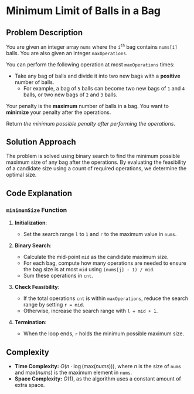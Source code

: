 # Minimum Limit of Balls in a Bag

## Problem Description

You are given an integer array `nums` where the `i`<sup>`th`</sup> bag contains `nums[i]` balls. You are also given an integer `maxOperations`.

You can perform the following operation at most `maxOperations` times:

- Take any bag of balls and divide it into two new bags with a **positive** number of balls.
  - For example, a bag of `5` balls can become two new bags of `1` and `4` balls, or two new bags of `2` and `3` balls.
    
Your penalty is the **maximum** number of balls in a bag. You want to **minimize** your penalty after the operations.

Return *the minimum possible penalty after performing the operations*.

## Solution Approach

The problem is solved using binary search to find the minimum possible maximum size of any bag after the operations. By evaluating the feasibility of a candidate size using a count of required operations, we determine the optimal size.

## Code Explanation

### `minimumSize` Function

1. **Initialization**:
   - Set the search range `l` to `1` and `r` to the maximum value in `nums`.

2. **Binary Search**:
   - Calculate the mid-point `mid` as the candidate maximum size.
   - For each bag, compute how many operations are needed to ensure the bag size is at most `mid` using `(nums[j] - 1) / mid`.
   - Sum these operations in `cnt`.

3. **Check Feasibility**:
   - If the total operations `cnt` is within `maxOperations`, reduce the search range by setting `r = mid`.
   - Otherwise, increase the search range with `l = mid + 1`.

4. **Termination**:
   - When the loop ends, `r` holds the minimum possible maximum size.

## Complexity

- **Time Complexity:** $O(n \cdot \log(\text{max}(nums)))$, where $n$ is the size of `nums` and $\text{max}(nums)$ is the maximum element in `nums`. 
- **Space Complexity:** $O(1)$, as the algorithm uses a constant amount of extra space.
